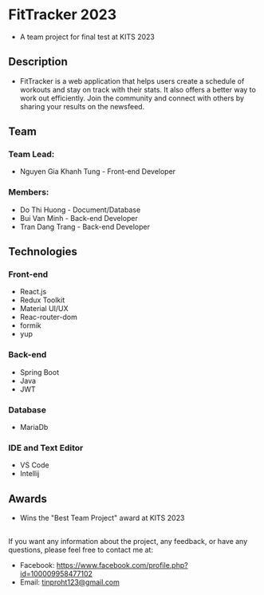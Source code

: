 # FitTracker 2023
- A team project for final test at KITS 2023
  
## Description
- FitTracker is a web application that helps users create a schedule of workouts and stay on track with their stats. It also offers a better way to work out efficiently. Join the community and connect with others by sharing your results on the newsfeed.
  
## Team
### Team Lead:
- Nguyen Gia Khanh Tung - Front-end Developer
### Members:
- Do Thi Huong - Document/Database
- Bui Van Minh - Back-end Developer
- Tran Dang Trang - Back-end Developer
  
## Technologies
### Front-end
- React.js
- Redux Toolkit
- Material UI/UX
- Reac-router-dom
- formik
- yup
### Back-end
- Spring Boot
- Java
- JWT
### Database
- MariaDb

### IDE and Text Editor
- VS Code
- Intellij

## Awards
- Wins the "Best Team Project" award at KITS 2023

##
If you want any information about the project, any feedback, or have any questions, please feel free to contact me at: 
- Facebook: https://www.facebook.com/profile.php?id=100009958477102
- Email: tinproht123@gmail.com
